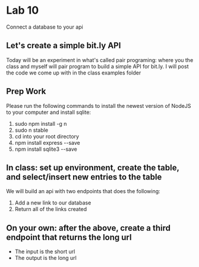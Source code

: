 # Lab 10
Connect a database to your api

## Let's create a simple bit.ly API
Today will be an experiment in what's called pair programing: where you the class and myself will pair program to build a simple API for bit.ly. I will post the code we come up with in the class examples folder

## Prep Work
Please run the following commands to install the newest version of NodeJS to your computer and install sqlite:

 1. sudo npm install -g n
 2. sudo n stable
 3. cd into your root directory
 4. npm install express --save
 5. npm install sqlite3 --save

## In class: set up environment, create the table, and select/insert new entries to the table
We will build an api with two endpoints that does the following:

 1. Add a new link to our database
 2. Return all of the links created
 
## On your own: after the above, create a third endpoint that returns the long url
 - The input is the short url
 - The output is the long url
